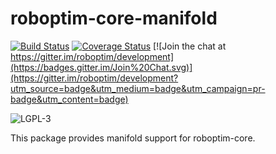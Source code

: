 roboptim-core-manifold
======================

[![Build Status](https://travis-ci.org/roboptim/roboptim-core-manifold.png?branch=dev)](https://travis-ci.org/roboptim/roboptim-core-manifold)
[![Coverage Status](https://coveralls.io/repos/roboptim/roboptim-core-manifold/badge.png)](https://coveralls.io/r/roboptim/roboptim-core-manifold)
[![Join the chat at https://gitter.im/roboptim/development](https://badges.gitter.im/Join%20Chat.svg)](https://gitter.im/roboptim/development?utm_source=badge&utm_medium=badge&utm_campaign=pr-badge&utm_content=badge)


![LGPL-3](https://www.gnu.org/graphics/lgplv3-88x31.png)

This package provides manifold support for roboptim-core.


